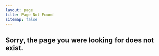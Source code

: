```yaml
---
layout: page
title: Page Not Found
sitemap: false
---
```

## Sorry, the page you were looking for does not exist.
